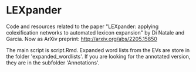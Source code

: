 # LEXpander
Code and resources related to the paper "LEXpander: applying colexification networks to automated lexicon expansion" by Di Natale and Garcia. Now as ArXiv preprint: http://arxiv.org/abs/2205.15850

The main script is script.Rmd.
Expanded word lists from the EVs are store in the folder 'expanded_wordlists'. If you are looking for the annotated version, they are in the subfolder 'Annotations'.
